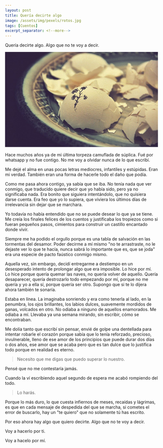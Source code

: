 ```yaml
---
layout: post
title: Quería decirte algo
image: /assets/img/pexels/rotos.jpg
tags: [Cuentos]
excerpt_separator: <!--more-->
---
```


Quería decirte algo. Algo que no te voy a decir.

<!--more-->
[![rotos](/assets/img/pexels/rotos.jpg)](/assets/img/pexels/rotos.jpg)

Hace muchos años ya de mi última torpeza camuflada de súplica. Fué por whatsapp y no fue contigo. No me voy a olvidar nunca de lo que escribí.

Me dejé el alma en unas pocas letras mediocres, infantiles y estúpidas. Eran mi verdad. También eran una forma de hacerle todo el daño que podía.

Como me pasa ahora contigo, ya sabía que se iba. No tenía nada que ver conmigo, que traducido quiere decir que yo había sido, pero ya no significaba nada. Era bonito que siguiera intentándolo, que no quisiera darse cuenta. Era feo que yo lo supiera, que viviera los últimos días de irrelevancia sin dejar que se marchara.

Yo todavía no había entendido que no se puede desear lo que ya se tiene. Me creía los finales felices de los cuentos y justificaba los tropiezos como si fueran pequeños pasos, cimientos para construir un castillo encantado donde vivir. 

Siempre me ha podido el orgullo porque es una tabla de salvación en las tormentas del desamor. Poder decirme a mí mismo "no te arrastraste, no le dejaste ver lo que te hacía, nunca sabrá lo importante que es, que se joda" era una especie de pacto faústico conmigo mismo.

Aquella vez, sin embargo, decidí entregarme a destiempo en un desesperado intento de prolongar algo que era imposible. Lo hice por mí. Lo hice porque quería quemar las naves, no quería volver de aquello. Quería desaparecer, quería destrozarlo todo empezando por mí, porque no me quería y yo a ella sí, porque quería ser otro. Supongo que si te lo dijera ahora también te sonaría.

Estaba en línea. La imaginaba sonriendo y era como tenerla al lado, en la penumbra, los ojos brillantes, los labios dulces, suavemente mordidos de ganas, volcados en otro. No odiaba a ninguno de aquellos enamorados. Me odiaba a mí. Llevaba ya una semana mirando, sin escribir, cómo se encontraban.

Me dolía tanto que escribí sin pensar, envié de golpe una dentellada para intentar robarle el corazón porque sabía que lo tenía reforzado, precioso, invulnerable, lleno de ese amor de los principios que puede durar dos días o dos años, ese amor que se acaba pero que es tan dulce que lo justifica todo porque en realidad es eterno.

> Necesito que me digas que puedo superar lo nuestro.

Pensé que no me contestaría jamás.

Cuando la ví escribiendo aquel segundo de espera me acabó rompiendo del todo.

> Lo harás.

Porque lo más duro, lo que cuesta infiernos de meses, recaídas y lágrimas, es que en cada mensaje de despedida del que se marcha, si cometes el error de buscarlo, hay un "te quiero" que no solamente tú has escrito.

Por eso ahora hay algo que quiero decirte. Algo que no te voy a decir.

Voy a hacerlo por ti.

Voy a hacelo por mí.
